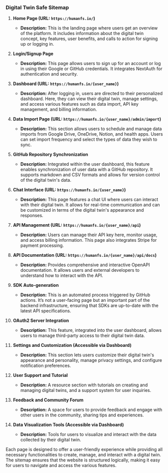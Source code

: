 ### Digital Twin Safe Sitemap

1. **Home Page (URL: `https://humanfs.io/`)**
   - **Description:** This is the landing page where users get an overview of the platform. It includes information about the digital twin concept, key features, user benefits, and calls to action for signing up or logging in.

2. **Login/Signup Page**
   - **Description:** This page allows users to sign up for an account or log in using their Google or GitHub credentials. It integrates NextAuth for authentication and security.

3. **Dashboard (URL: `https://humanfs.io/{user_name}`)**
   - **Description:** After logging in, users are directed to their personalized dashboard. Here, they can view their digital twin, manage settings, and access various features such as data import, API key management, and billing information.

4. **Data Import Page (URL: `https://humanfs.io/{user_name}/admin/import`)**
   - **Description:** This section allows users to schedule and manage data imports from Google Drive, OneDrive, Notion, and health apps. Users can set import frequency and select the types of data they wish to sync.

5. **GitHub Repository Synchronization**
   - **Description:** Integrated within the user dashboard, this feature enables synchronization of user data with a GitHub repository. It supports markdown and CSV formats and allows for version control of the digital twin's data.

6. **Chat Interface (URL: `https://humanfs.io/{user_name}`)**
   - **Description:** This page features a chat UI where users can interact with their digital twin. It allows for real-time communication and can be customized in terms of the digital twin's appearance and responses.

7. **API Management (URL: `https://humanfs.io/{user_name}/api`)**
   - **Description:** Users can manage their API key here, monitor usage, and access billing information. This page also integrates Stripe for payment processing.

8. **API Documentation (URL: `https://humanfs.io/{user_name}/api/docs`)**
   - **Description:** Provides comprehensive and interactive OpenAPI documentation. It allows users and external developers to understand how to interact with the API.

9. **SDK Auto-generation**
   - **Description:** This is an automated process triggered by GitHub actions. It’s not a user-facing page but an important part of the backend infrastructure, ensuring that SDKs are up-to-date with the latest API specifications.

10. **OAuth2 Server Integration**
    - **Description:** This feature, integrated into the user dashboard, allows users to manage third-party access to their digital twin data.

11. **Settings and Customization (Accessible via Dashboard)**
    - **Description:** This section lets users customize their digital twin's appearance and personality, manage privacy settings, and configure notification preferences.

12. **User Support and Tutorial**
    - **Description:** A resource section with tutorials on creating and managing digital twins, and a support system for user inquiries.

13. **Feedback and Community Forum**
    - **Description:** A space for users to provide feedback and engage with other users in the community, sharing tips and experiences.

14. **Data Visualization Tools (Accessible via Dashboard)**
    - **Description:** Tools for users to visualize and interact with the data collected by their digital twin.

Each page is designed to offer a user-friendly experience while providing all necessary functionalities to create, manage, and interact with a digital twin. The sitemap ensures that the website is structured logically, making it easy for users to navigate and access the various features.